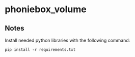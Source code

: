 # phoniebox_volume


## Notes

Install needed python libraries with the following command:

```
pip install -r requirements.txt
```